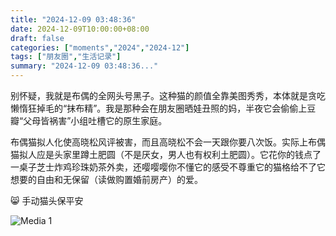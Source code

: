 ```yaml
---
title: "2024-12-09 03:48:36"
date: 2024-12-09T10:00:00+08:00
draft: false
categories: ["moments","2024","2024-12"]
tags: ["朋友圈","生活记录"]
summary: "2024-12-09 03:48:36..."
---
```


别怀疑，我就是布偶的全网头号黑子。这种猫的颜值全靠美图秀秀，本体就是贪吃懒惰狂掉毛的“抹布精”。我是那种会在朋友圈晒娃丑照的妈，半夜它会偷偷上豆瓣“父母皆祸害”小组吐槽它的原生家庭。

布偶猫拟人化使高晓松风评被害，而且高晓松不会一天跟你要八次饭。实际上布偶猫拟人应是头家里蹲土肥圆（不是厌女，男人也有权利土肥圆）。它花你的钱点了一桌子芝士炸鸡珍珠奶茶外卖，还嘤嘤嘤你不懂它的感受不尊重它的猫格给不了它想要的自由和无保留（读做购置婚前房产）的爱。

😸 手动猫头保平安

![Media 1](/Moments/photos/2024-12-09/202412090348360.jpg)

